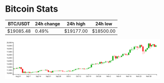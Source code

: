 # Bitcoin Stats

BTC/USDT|24h change|24h high|24h low|
|---|---|---|---|
|$19085.48|0.49%|$19177.00|$18500.00|

<img src="./chart.svg">
